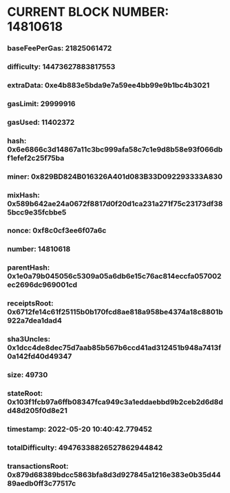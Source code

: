 # CURRENT BLOCK NUMBER: 14810618

### baseFeePerGas: 21825061472
### difficulty: 14473627883817553
### extraData: 0xe4b883e5bda9e7a59ee4bb99e9b1bc4b3021
### gasLimit: 29999916
### gasUsed: 11402372
### hash: 0x6e6866c3d14867a11c3bc999afa58c7c1e9d8b58e93f066dbf1efef2c25f75ba
### miner: 0x829BD824B016326A401d083B33D092293333A830
### mixHash: 0x589b642ae24a0672f8817d0f20d1ca231a271f75c23173df385bcc9e35fcbbe5
### nonce: 0xf8c0cf3ee6f07a6c
### number: 14810618
### parentHash: 0x1e0a79b045056c5309a05a6db6e15c76ac814eccfa057002ec2696dc969001cd
### receiptsRoot: 0x6712fe14c61f25115b0b170fcd8ae818a958be4374a18c8801b922a7dea1dad4
### sha3Uncles: 0x1dcc4de8dec75d7aab85b567b6ccd41ad312451b948a7413f0a142fd40d49347
### size: 49730
### stateRoot: 0x103f1fcb97a6ffb08347fca949c3a1eddaebbd9b2ceb2d6d8dd48d205f0d8e21
### timestamp: 2022-05-20 10:40:42.779452
### totalDifficulty: 49476338826527862944842
### transactionsRoot: 0x879d68389bdcc5863bfa8d3d927845a1216e383e0b35d4489aedb0ff3c77517c
